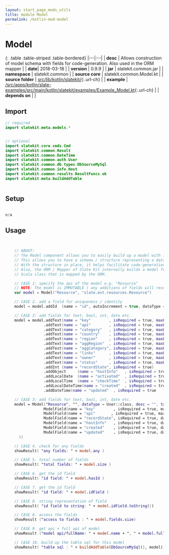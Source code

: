 ```yaml
---
layout: start_page_mods_utils
title: module Model
permalink: /kotlin-mod-model
---
```


# Model

{: .table .table-striped .table-bordered}
|:--|:--|
| **desc** | Allows construction of model schema with fields for code-generation. Also used in the ORM mapper | 
| **date**| 2018-03-18 |
| **version** | 0.9.9  |
| **jar** | slatekit.common.jar  |
| **namespace** | slatekit.common  |
| **source core** | slatekit.common.Model.kt  |
| **source folder** | [src/lib/kotlin/slatekit/](https://github.com/code-helix/slatekit/tree/master/src/lib/kotlin/slatekit/){:.url-ch}  |
| **example** | [/src/apps/kotlin/slate-examples/src/main/kotlin/slatekit/examples/Example_Model.kt](https://github.com/code-helix/slatekit/tree/master/src/lib/kotlin/slatekit-examples/src/main/kotlin/slatekit/examples/Example_Model.kt){:.url-ch} |
| **depends on** |   |

## Import
```kotlin 
// required 
import slatekit.meta.models.*


// optional 
import slatekit.core.cmds.Cmd
import slatekit.common.Result
import slatekit.common.DateTime
import slatekit.common.auth.User
import slatekit.common.db.types.DbSourceMySql
import slatekit.common.info.Host
import slatekit.common.results.ResultFuncs.ok
import slatekit.meta.buildAddTable



```

## Setup
```kotlin

n/a

```

## Usage
```kotlin


    // ABOUT:
    // The Model component allows you to easily build up a model with fields
    // This allows you to have a schema / structure representing a data model.
    // With the structure in place, it helps facilitate code-generation.
    // Also, the ORM / Mapper of Slate Kit internally builds a model for each
    // Scala class that is mapped by the ORM.

    // CASE 1: specify the api of the model e.g. "Resource"
    // NOTE: The model is IMMUTABLE ( any additions of fields will result in a new model )
    var model = Model("Resource", "slate.ext.resources.Resource")

    // CASE 2. add a field for uniqueness / identity
    model = model.addId  (name = "id", autoIncrement = true, dataType = Long::class)

    // CASE 3: add fields for text, bool, int, date etc.
    model = model.addText(name = "key"        , isRequired = true, maxLength = 30)
                 .addText(name = "api"        , isRequired = true, maxLength = 30)
                 .addText(name = "category"   , isRequired = true, maxLength = 30)
                 .addText(name = "country"    , isRequired = true, maxLength = 30)
                 .addText(name = "region"     , isRequired = true, maxLength = 30)
                 .addText(name = "aggRegion"  , isRequired = true, maxLength = 30)
                 .addText(name = "aggCategory", isRequired = true, maxLength = 30)
                 .addText(name = "links"      , isRequired = true, maxLength = 30)
                 .addText(name = "owner"      , isRequired = true, maxLength = 30)
                 .addText(name = "status"     , isRequired = true, maxLength = 30)
                 .addInt (name = "recordState", isRequired = true)
                 .addObject     (name = "hostInfo"   , isRequired = true, dataType = Host::class)
                 .addLocalDate  (name = "activated"  , isRequired = true                )
                 .addLocalTime  (name = "checkTime"  , isRequired = true                )
                 .addLocalDateTime(name = "created"  , isRequired = true                )
                 .addDateTime(name = "updated"  , isRequired = true                )

    // CASE 3: add fields for text, bool, int, date etc.
    model = Model("Resource", "", dataType = User::class, desc = "", tableName = "users", _propList = listOf(
                 ModelField(name = "key"        , isRequired = true, maxLength = 30, dataType = String::class),
                 ModelField(name = "api"       , isRequired = true, maxLength = 30, dataType = String::class),
                 ModelField(name = "recordState", isRequired = true, dataType = Int::class),
                 ModelField(name = "hostInfo"   , isRequired = true, dataType = Host::class),
                 ModelField(name = "created"    , isRequired = true, dataType = DateTime::class),
                 ModelField(name = "updated"    , isRequired = true, dataType = DateTime::class)
      ))

    // CASE 4. check for any fields
    showResult( "any fields: " + model.any )

    // CASE 5. total number of fields
    showResult( "total fields: " + model.size )

    // CASE 6. get the id field
    showResult( "id field: " + model.hasId )

    // CASE 7. get the id field
    showResult( "id field: " + model.idField )

    // CASE 8. string representation of field
    showResult( "id field to string: " + model.idField.toString())

    // CASE 8. access the fields
    showResult ("access to fields : " + model.fields.size)

    // CASE 9. get api + full api of model
    showResult ("model api/fullName: " + model.name + ", " + model.fullName)

    // CASE 10. build up the table sql for this model
    showResult( "table sql : " + buildAddTable(DbSourceMySql(), model))
    

```

